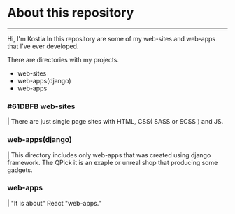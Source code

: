 # About this repository
---
Hi, I'm Kostia 
In this repository are some of my web-sites and web-apps that I've ever developed. 

There are directories with my projects. 
 - web-sites
 - web-apps(django) 
 - web-apps



###  #61DBFB **web-sites**
| There are just single page sites with HTML, CSS( SASS or SCSS ) and JS.

### **web-apps(django)**
  | This directory includes only web-apps that was created using django framework. The QPick it is an exaple or unreal shop that producing some gadgets.
### **web-apps**
  | "It is about" React "web-apps."